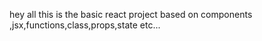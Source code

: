 hey all this is the basic react project based on components ,jsx,functions,class,props,state etc...
